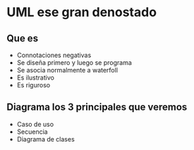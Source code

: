# UML ese gran denostado
## Que es
- Connotaciones negativas
- Se diseña primero y luego se programa
- Se asocia normalmente a waterfoll
- Es ilustrativo
- Es riguroso
## Diagrama los 3 principales que veremos
- Caso de uso
- Secuencia
- Diagrama de clases